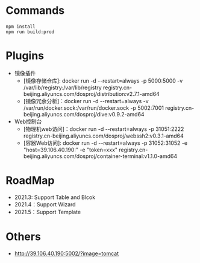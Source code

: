 # Commands

```
npm install
npm run build:prod
```


# Plugins

- 镜像插件
  - [镜像存储仓库]: docker run -d --restart=always -p 5000:5000 -v /var/lib/registry:/var/lib/registry registry.cn-beijing.aliyuncs.com/dosproj/distribution:v2.7.1-amd64
  - [镜像冗余分析]：docker run -d --restart=always -v /var/run/docker.sock:/var/run/docker.sock -p 5002:7001 registry.cn-beijing.aliyuncs.com/dosproj/dive:v0.9.2-amd64
- Web控制台
  - [物理机web访问]：docker run -d --restart=always -p 31051:2222 registry.cn-beijing.aliyuncs.com/dosproj/webssh2:v0.3.1-amd64
  - [容器Web访问]: docker run -d --restart=always -p 31052:31052 -e "host=39.106.40.190:" -e "token=xxx" registry.cn-beijing.aliyuncs.com/dosproj/container-terminal:v1.1.0-amd64

# RoadMap

- 2021.3: Support Table and Blcok
- 2021.4：Support Wizard
- 2021.5：Support Template

# Others

- http://39.106.40.190:5002/?image=tomcat
